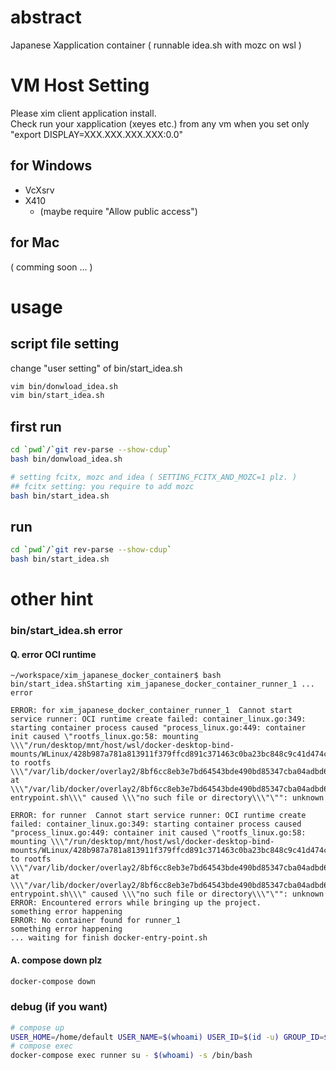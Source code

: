# abstract 
Japanese Xapplication container ( runnable idea.sh with mozc on wsl )

# VM Host Setting
Please xim client application install.   
Check run your xapplication (xeyes etc.) from any vm when you set only "export DISPLAY=XXX.XXX.XXX.XXX:0.0"  
## for Windows
- VcXsrv
- X410
    - (maybe require "Allow public access")

## for Mac 
( comming soon ... )


# usage
## script file setting
change "user setting" of bin/start_idea.sh
```bash
vim bin/donwload_idea.sh
vim bin/start_idea.sh
```

## first run
```bash
cd `pwd`/`git rev-parse --show-cdup`
bash bin/donwload_idea.sh 

# setting fcitx, mozc and idea ( SETTING_FCITX_AND_MOZC=1 plz. )
## fcitx setting: you require to add mozc  
bash bin/start_idea.sh 
```

## run 
```bash
cd `pwd`/`git rev-parse --show-cdup`
bash bin/start_idea.sh 
```

# other hint
### bin/start_idea.sh error
#### Q. error OCI runtime 
```text
~/workspace/xim_japanese_docker_container$ bash bin/start_idea.shStarting xim_japanese_docker_container_runner_1 ... error

ERROR: for xim_japanese_docker_container_runner_1  Cannot start service runner: OCI runtime create failed: container_linux.go:349: starting container process caused "process_linux.go:449: container init caused \"rootfs_linux.go:58: mounting \\\"/run/desktop/mnt/host/wsl/docker-desktop-bind-mounts/WLinux/428b987a781a813911f379ffcd891c371463c0ba23bc848c9c41d474cacc6ee6\\\" to rootfs \\\"/var/lib/docker/overlay2/8bf6cc8eb3e7bd64543bde490bd85347cba04adbd6ac4a64b0bed440f6fe683f/merged\\\" at \\\"/var/lib/docker/overlay2/8bf6cc8eb3e7bd64543bde490bd85347cba04adbd6ac4a64b0bed440f6fe683f/merged/var/tmp/docker-entrypoint.sh\\\" caused \\\"no such file or directory\\\"\"": unknown

ERROR: for runner  Cannot start service runner: OCI runtime create failed: container_linux.go:349: starting container process caused "process_linux.go:449: container init caused \"rootfs_linux.go:58: mounting \\\"/run/desktop/mnt/host/wsl/docker-desktop-bind-mounts/WLinux/428b987a781a813911f379ffcd891c371463c0ba23bc848c9c41d474cacc6ee6\\\" to rootfs \\\"/var/lib/docker/overlay2/8bf6cc8eb3e7bd64543bde490bd85347cba04adbd6ac4a64b0bed440f6fe683f/merged\\\" at \\\"/var/lib/docker/overlay2/8bf6cc8eb3e7bd64543bde490bd85347cba04adbd6ac4a64b0bed440f6fe683f/merged/var/tmp/docker-entrypoint.sh\\\" caused \\\"no such file or directory\\\"\"": unknown
ERROR: Encountered errors while bringing up the project.
something error happening
ERROR: No container found for runner_1
something error happening
... waiting for finish docker-entry-point.sh
```
#### A. compose down plz
```bash
docker-compose down
```


### debug (if you want)
```bash
# compose up
USER_HOME=/home/default USER_NAME=$(whoami) USER_ID=$(id -u) GROUP_ID=$(id -g) DISPLAY=192.168.11.2:0.0  docker-compose up
# compose exec 
docker-compose exec runner su - $(whoami) -s /bin/bash
```
